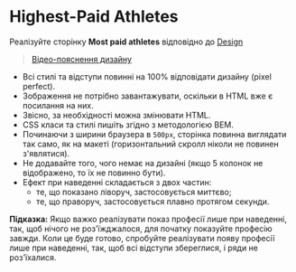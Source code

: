 # Highest-Paid Athletes

Реалізуйте сторінку **Most paid athletes** відповідно до [Design](https://www.figma.com/file/0Fp7jz0rNDDhlxTdXFyh7o/Athletes?node-id=0%3A1)

> [Відео-пояснення дизайну](https://vimeo.com/834731950/e8f9fb5227)

- Всі стилі та відступи повинні на 100% відповідати дизайну (pixel perfect).
- Зображення не потрібно завантажувати, оскільки в HTML вже є посилання на них.
- Звісно, за необхідності можна змінювати HTML.
- CSS класи та стилі пишіть згідно з методологією BEM.
- Починаючи з ширини браузера в `500px`, сторінка повинна виглядати так само, як на макеті (горизонтальний скролл ніколи не повинен з'являтися).
- Не додавайте того, чого немає на дизайні (якщо 5 колонок не відображено, то їх не повинно бути).
- Ефект при наведенні складається з двох частин:
  - те, що показано ліворуч, застосовується миттєво;
  - те, що праворуч, застосовується плавно протягом секунди.

**Підказка:** Якщо важко реалізувати показ професії лише при наведенні, так, щоб нічого не роз'їжджалося, для початку показуйте професію завжди. Коли це буде готово, спробуйте реалізувати появу професії лише при наведенні, так, щоб всі відступи збереглися, і ряди не роз'їхалися.
